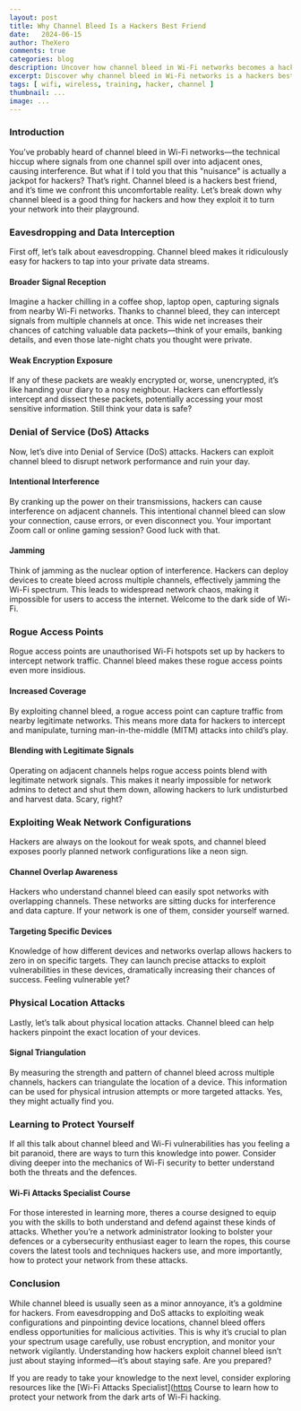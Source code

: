 ```yaml
---
layout: post
title: Why Channel Bleed Is a Hackers Best Friend
date:	2024-06-15
author: TheXero
comments: true
categories: blog
description: Uncover how channel bleed in Wi-Fi networks becomes a hackers playground. Learn why its a serious threat—from data interception to DoS attacks. Discover how to protect your network with our Wi-Fi Attacks Specialist Course.
excerpt: Discover why channel bleed in Wi-Fi networks is a hackers best friend. Learn how it exposes your data to interception and opens doors to DoS attacks. Protect your network with our Wi-Fi Attacks Specialist Course.
tags: [ wifi, wireless, training, hacker, channel ]
thumbnail: ...
image: ...
---
```


### Introduction
You’ve probably heard of channel bleed in Wi-Fi networks—the technical hiccup where signals from one channel spill over into adjacent ones, causing interference. But what if I told you that this "nuisance" is actually a jackpot for hackers? That’s right. Channel bleed is a hackers best friend, and it’s time we confront this uncomfortable reality. Let’s break down why channel bleed is a good thing for hackers and how they exploit it to turn your network into their playground.

### Eavesdropping and Data Interception
First off, let’s talk about eavesdropping. Channel bleed makes it ridiculously easy for hackers to tap into your private data streams.

#### Broader Signal Reception
Imagine a hacker chilling in a coffee shop, laptop open, capturing signals from nearby Wi-Fi networks. Thanks to channel bleed, they can intercept signals from multiple channels at once. This wide net increases their chances of catching valuable data packets—think of your emails, banking details, and even those late-night chats you thought were private.

#### Weak Encryption Exposure
If any of these packets are weakly encrypted or, worse, unencrypted, it’s like handing your diary to a nosy neighbour. Hackers can effortlessly intercept and dissect these packets, potentially accessing your most sensitive information. Still think your data is safe?

### Denial of Service (DoS) Attacks
Now, let’s dive into Denial of Service (DoS) attacks. Hackers can exploit channel bleed to disrupt network performance and ruin your day.

#### Intentional Interference
By cranking up the power on their transmissions, hackers can cause interference on adjacent channels. This intentional channel bleed can slow your connection, cause errors, or even disconnect you. Your important Zoom call or online gaming session? Good luck with that.

#### Jamming
Think of jamming as the nuclear option of interference. Hackers can deploy devices to create bleed across multiple channels, effectively jamming the Wi-Fi spectrum. This leads to widespread network chaos, making it impossible for users to access the internet. Welcome to the dark side of Wi-Fi.

### Rogue Access Points
Rogue access points are unauthorised Wi-Fi hotspots set up by hackers to intercept network traffic. Channel bleed makes these rogue access points even more insidious.

#### Increased Coverage
By exploiting channel bleed, a rogue access point can capture traffic from nearby legitimate networks. This means more data for hackers to intercept and manipulate, turning man-in-the-middle (MITM) attacks into child’s play.

#### Blending with Legitimate Signals
Operating on adjacent channels helps rogue access points blend with legitimate network signals. This makes it nearly impossible for network admins to detect and shut them down, allowing hackers to lurk undisturbed and harvest data. Scary, right?

### Exploiting Weak Network Configurations
Hackers are always on the lookout for weak spots, and channel bleed exposes poorly planned network configurations like a neon sign.

#### Channel Overlap Awareness
Hackers who understand channel bleed can easily spot networks with overlapping channels. These networks are sitting ducks for interference and data capture. If your network is one of them, consider yourself warned.

#### Targeting Specific Devices
Knowledge of how different devices and networks overlap allows hackers to zero in on specific targets. They can launch precise attacks to exploit vulnerabilities in these devices, dramatically increasing their chances of success. Feeling vulnerable yet?

### Physical Location Attacks
Lastly, let’s talk about physical location attacks. Channel bleed can help hackers pinpoint the exact location of your devices.

#### Signal Triangulation
By measuring the strength and pattern of channel bleed across multiple channels, hackers can triangulate the location of a device. This information can be used for physical intrusion attempts or more targeted attacks. Yes, they might actually find you.

### Learning to Protect Yourself
If all this talk about channel bleed and Wi-Fi vulnerabilities has you feeling a bit paranoid, there are ways to turn this knowledge into power. Consider diving deeper into the mechanics of Wi-Fi security to better understand both the threats and the defences.

#### Wi-Fi Attacks Specialist Course
For those interested in learning more, theres a course designed to equip you with the skills to both understand and defend against these kinds of attacks. Whether you’re a network administrator looking to bolster your defences or a cybersecurity enthusiast eager to learn the ropes, this course covers the latest tools and techniques hackers use, and more importantly, how to protect your network from these attacks.

### Conclusion
While channel bleed is usually seen as a minor annoyance, it’s a goldmine for hackers. From eavesdropping and DoS attacks to exploiting weak configurations and pinpointing device locations, channel bleed offers endless opportunities for malicious activities. This is why it’s crucial to plan your spectrum usage carefully, use robust encryption, and monitor your network vigilantly. Understanding how hackers exploit channel bleed isn’t just about staying informed—it’s about staying safe. Are you prepared?

If you are ready to take your knowledge to the next level, consider exploring resources like the [Wi-Fi Attacks Specialist]([https](https://training.thexero.co.uk/p/wifi-specialist) Course to learn how to protect your network from the dark arts of Wi-Fi hacking.

